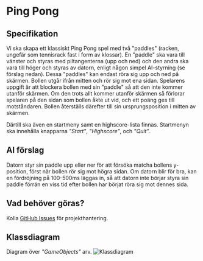 # Ping Pong
## Specifikation
Vi ska skapa ett klassiskt Ping Pong spel med två "paddles" (racken, ungefär som tennisrack fast i form av klossar). En "paddle" ska vara till vänster och styras med piltangenterna (upp och ned) och den andra ska vara till höger och styras av datorn, enligt någon simpel AI-styrning (se förslag nedan). Dessa "paddles" kan endast röra sig upp och ned på skärmen. Bollen utgår ifrån mitten och rör sig mot ena sidan. Spelarens uppgift är att blockera bollen med sin "paddle" så att den inte kommer utanför skärmen. Om den trots allt kommer utanför skärmen så förlorar spelaren på den sidan som bollen åkte ut vid, och ett poäng ges till motståndaren. Bollen återställs därefter till sin ursprungsposition i mitten av skärmen.

Därtill ska även en startmeny samt en highscore-lista finnas. Startmenyn ska innehålla knapparna *"Start"*, *"Highscore"*, och *"Quit"*.

## AI förslag
Datorn styr sin paddle upp eller ner för att försöka matcha bollens y-position, först när bollen rör sig mot högra sidan. Om datorn blir för bra, kan en fördröjning på 100-500ms läggas in, så att datorn inte börjar styra sin paddle förrän en viss tid efter bollen har börjat röra sig mot dennes sida.

## Vad behöver göras?
Kolla [GitHub Issues](https://github.com/TEINF12A/PingPong/issues) för projekthantering.

## Klassdiagram
Diagram över *"GameObjects"* arv.
![Klassdiagram](https://raw.githubusercontent.com/TEINF12A/PingPong/master/Game%20object%20class%20diagram.png)
